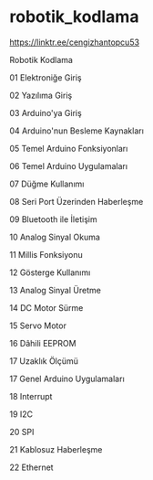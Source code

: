 # robotik_kodlama

https://linktr.ee/cengizhantopcu53


Robotik Kodlama

01 Elektroniğe Giriş

02 Yazılıma Giriş

03 Arduino'ya Giriş

04 Arduino'nun Besleme Kaynakları

05 Temel Arduino Fonksiyonları

06 Temel Arduino Uygulamaları

07 Düğme Kullanımı

08 Seri Port Üzerinden Haberleşme

09 Bluetooth ile İletişim

10 Analog Sinyal Okuma

11 Millis Fonksiyonu

12 Gösterge Kullanımı

13 Analog Sinyal Üretme

14 DC Motor Sürme

15 Servo Motor

16 Dâhili EEPROM

17 Uzaklık Ölçümü

17 Genel Arduino Uygulamaları

18 Interrupt

19 I2C

20 SPI

21 Kablosuz Haberleşme

22 Ethernet

